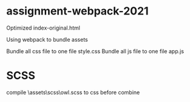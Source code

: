# assignment-webpack-2021
Optimized index-original.html

Using webpack to bundle assets

Bundle all css file to one file style.css
Bundle all js file to one file app.js

# SCSS
compile \assets\scss\owl.scss to css before combine

